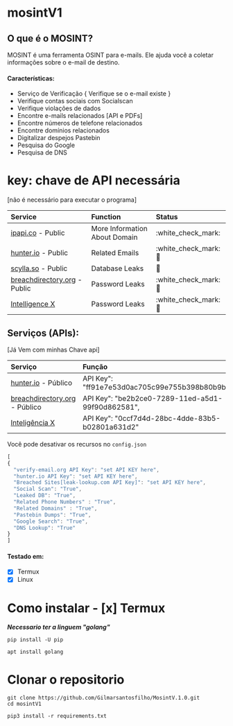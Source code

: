 # mosintV1


## O que é o MOSINT?

MOSINT é uma ferramenta OSINT para e-mails. Ele ajuda você a coletar informações sobre o e-mail de destino.

#### Características:

* Serviço de Verificação { Verifique se o e-mail existe }
* Verifique contas sociais com Socialscan
* Verifique violações de dados
* Encontre e-mails relacionados [API e PDFs]
* Encontre números de telefone relacionados
* Encontre domínios relacionados
* Digitalizar despejos Pastebin
* Pesquisa do Google
* Pesquisa de DNS


# key: chave de API necessária

\[não é necessário para executar o programa\]


| Service | Function | Status |
| :--- | :--- | :--- |
| [ipapi.co](https://ipapi.co/) - Public | More Information About Domain | :white\_check\_mark: |
| [hunter.io](https://hunter.io/) - Public | Related Emails | :white\_check\_mark: :key: |
| [scylla.so](https://scylla.so/) - Public | Database Leaks | :construction: |
| [breachdirectory.org](https://breachdirectory.org/) - Public | Password Leaks | :white\_check\_mark: :key: |
| [Intelligence X](https://intelx.io/)| Password Leaks | :white\_check\_mark: :key: |


## Serviços (APIs):

\[Já Vem com minhas Chave api\]

| Serviço | Função | Estado |
| :--- | :--- | :--- |
| [hunter.io](https://hunter.io/) - Público | API Key": "ff91e7e53d0ac705c99e755b398b80b9b17b75d5", | :white\_check\_mark: :key: |
| [breachdirectory.org](https://breachdirectory.org/) - Público | API Key": "be2b2ce0-7289-11ed-a5d1-99f90d862581", | :white\_check\_mark: :key: |
| [Inteligência X](https://intelx.io/)| API Key": "0ccf7d4d-28bc-4dde-83b5-b02801a631d2" | :white\_check\_mark: :key: |


Você pode desativar os recursos no `config.json` 

```javascript
[
{
  "verify-email.org API Key": "set API KEY here",
  "hunter.io API Key": "set API KEY here",
  "Breached Sites[leak-lookup.com API Key]": "set API KEY here",
  "Social Scan": "True",
  "Leaked DB": "True",
  "Related Phone Numbers" : "True",
  "Related Domains" : "True",
  "Pastebin Dumps": "True",
  "Google Search": "True",
  "DNS Lookup": "True"
}
]
```




#### Testado em:

- [x] Termux
- [x] Linux

# Como instalar - [x] Termux

***Necessario ter a linguem "golang"***

```
pip install -U pip

apt install golang
```

# Clonar o repositorio

```
git clone https://github.com/Gilmarsantosfilho/MosintV.1.0.git
cd mosintV1
```

```
pip3 install -r requirements.txt
```

